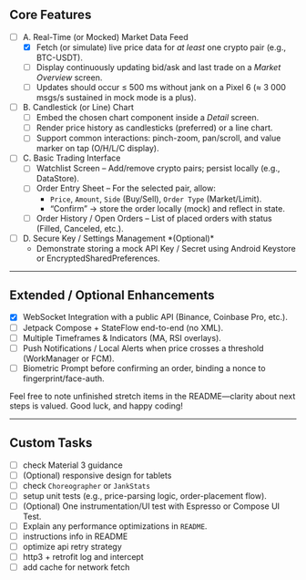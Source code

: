 ## Core Features

- [ ] A. Real-Time (or Mocked) Market Data Feed
  - [x] Fetch (or simulate) live price data for *at least* one crypto pair (e.g., BTC-USDT).
  - [ ] Display continuously updating bid/ask and last trade on a *Market Overview* screen.
  - [ ] Updates should occur ≤ 500 ms without jank on a Pixel 6 (≈ 3 000 msgs/s sustained in mock mode is a plus).
  
- [ ] B. Candlestick (or Line) Chart
  - [ ] Embed the chosen chart component inside a *Detail* screen.
  - [ ] Render price history as candlesticks (preferred) or a line chart.
  - [ ] Support common interactions: pinch-zoom, pan/scroll, and value marker on tap (O/H/L/C display).

- [ ] C. Basic Trading Interface
  - [ ] Watchlist Screen – Add/remove crypto pairs; persist locally (e.g., DataStore).
  - [ ] Order Entry Sheet – For the selected pair, allow:
    - `Price`, `Amount`, `Side` (Buy/Sell), `Order Type` (Market/Limit).
    - “Confirm” → store the order locally (mock) and reflect in state.
  - [ ] Order History / Open Orders – List of placed orders with status (Filled, Canceled, etc.).

- [ ] D. Secure Key / Settings Management \*(Optional)\*
  - Demonstrate storing a mock API Key / Secret using Android Keystore or EncryptedSharedPreferences.

------

## Extended / Optional Enhancements

- [x] WebSocket Integration with a public API (Binance, Coinbase Pro, etc.).
- [ ] Jetpack Compose + StateFlow end-to-end (no XML).
- [ ] Multiple Timeframes & Indicators (MA, RSI overlays).
- [ ] Push Notifications / Local Alerts when price crosses a threshold (WorkManager or FCM).
- [ ] Biometric Prompt before confirming an order, binding a nonce to fingerprint/face-auth.

Feel free to note unfinished stretch items in the README—clarity about next steps is valued. Good luck, and happy coding!

------

## Custom Tasks

- [ ] check Material 3 guidance 
- [ ] (Optional) responsive design for tablets
- [ ] check `Choreographer` or `JankStats`
- [ ] setup unit tests (e.g., price-parsing logic, order-placement flow).
- [ ] (Optional) One instrumentation/UI test with Espresso or Compose UI Test.
- [ ] Explain any performance optimizations in `README`.
- [ ] instructions info in README 
- [ ] optimize api retry strategy
- [ ] http3 + retrofit log and intercept
- [ ] add cache for network fetch
